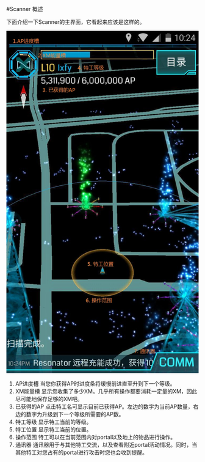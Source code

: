 #Scanner 概述

下面介绍一下Scanner的主界面，它看起来应该是这样的。

![Scanner](images/scanner.jpg)

1. AP进度槽
当您你获得AP时进度条将缓慢前进直至升到下一个等级。
2. XM能量槽
显示您收集了多少XM。几乎所有操作都要消耗一定量的XM，因此尽可能地保存足够的XM吧。
3. 已获得的AP
点击特工名可显示目前已获得AP。左边的数字为当前AP数量，右边的数字为升级到下一个等级所需要的AP数。
4. 特工等级
显示特工当前的等级。
5. 特工位置
显示特工当前的位置。
6. 操作范围
特工可以在当前范围内对portal以及地上的物品进行操作。
7. 通讯器
通讯器用于与其他特工交流，以及查看附近portal活动情况。同时，当其他特工对您占有的portal进行攻击时您也会收到提醒。

